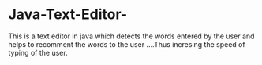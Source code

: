 # Java-Text-Editor-
This is a text editor in java which detects the words entered by the user and helps to recomment the words to the user ....Thus incresing the speed of typing of the user.
